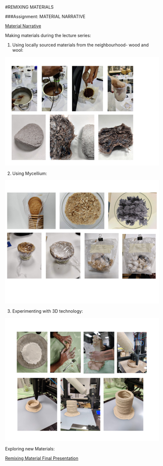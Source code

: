 #REMIXING MATERIALS

###Assignment: MATERIAL NARRATIVE 


[Material Narrative](https://www.canva.com/design/DAFYbK_vuJI/view)


Making materials during the lecture series:

1. Using locally sourced materials from the neighbourhood- wood and wool:

![](../images/Term2/locally%20souced%20materials.jpg)


2. Using Mycellium:

![](../images/Term2/mycellium.png)


3. Experimenting with 3D technology:

![](../images/Term2/3d%20printing.png)


Exploring new Materials:

[Remixing Material Final Presentation](https://docs.google.com/presentation/d/1keYlu8yUO7T16X5iwzkFBpeWxS9YIwIQEn_LoPX0DVc/edit?usp=sharing)